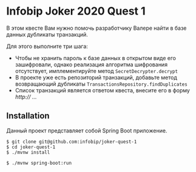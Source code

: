 Infobip Joker 2020 Quest 1 
=====================
 
В этом квесте Вам нужно помочь разработчику Валере найти в базе данных дубликаты транзакций.
 
Для этого выполните три шага:

* Чтобы не хранить пароль к базе данных в открытом виде его зашифровали, 
однако реализация алгоритма шифрования отсутствует, имплементируйте метод
`SecretDecrypter.decrypt`
* В проекте уже есть репозиторий транзакций, добавьте метод возвращающий дубликаты
`TransactionsRepository.findDuplicates`
* Список транзакций является ответом квеста, внесите его в форму _http:// ..._

Installation
------------
Данный проект представляет собой Spring Boot приложение.
```$xslt
$ git clone git@github.com:infobip/joker-quest-1
$ cd joker-quest-1
$ ./mvnw install 
```
```$xslt
$ ./mvnw spring-boot:run
```
